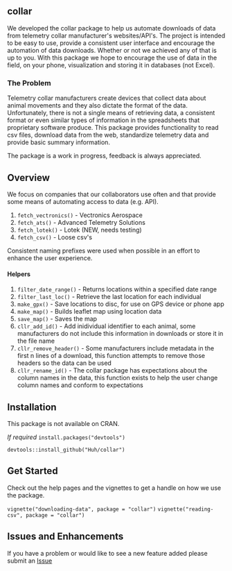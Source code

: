 ## collar

We developed the collar package to help us automate downloads of data from telemetry collar manufacturer's websites/API's. The project is intended to be easy to use, provide a consistent user interface and encourage the automation of data downloads. Whether or not we achieved any of that is up to you. With this package we hope to encourage the use of data in the field, on your phone, visualization and storing it in databases (not Excel).

### The Problem

Telemetry collar manufacturers create devices that collect data about animal movements and they also dictate the format of the data. Unfortunately, there is not a single means of retrieving data, a consistent format or even similar types of information in the spreadsheets that proprietary software produce. This package provides functionality to read csv files, download data from the web, standardize telemetry data and provide basic summary information. 

The package is a work in progress, feedback is always appreciated.

## Overview

We focus on companies that our collaborators use often and that provide some means of automating access to data (e.g. API).

1) `fetch_vectronics()` - Vectronics Aerospace
2) `fetch_ats()` - Advanced Telemetry Solutions
3) `fetch_lotek()` - Lotek (NEW, needs testing)
4) `fetch_csv()` - Loose csv's

Consistent naming prefixes were used when possible in an effort to enhance the user experience.

#### Helpers

1) `filter_date_range()` - Returns locations within a specified date range
2) `filter_last_loc()` - Retrieve the last location for each individual
3) `make_gpx()` - Save locations to disc, for use on GPS device or phone app
4) `make_map()` - Builds leaflet map using location data
5) `save_map()` - Saves the map
6) `cllr_add_id()` - Add inidividual identifier to each animal, some manufacturers do not include this information in downloads or store it in the file name
7) `cllr_remove_header()` - Some manufacturers include metadata in the first n lines of a download, this function attempts to remove those headers so the data can be used
8) `cllr_rename_id()` - The collar package has expectations about the column names in the data, this function exists to help the user change column names and conform to expectations


## Installation

This package is not available on CRAN.

*If required*
`install.packages("devtools")`

`devtools::install_github("Huh/collar")`

## Get Started

Check out the help pages and the vignettes to get a handle on how we use the package.

`vignette("downloading-data", package = "collar")`
`vignette("reading-csv", package = "collar")`

## Issues and Enhancements

If you have a problem or would like to see a new feature added please submit an [Issue](https://github.com/Huh/collar/issues)
